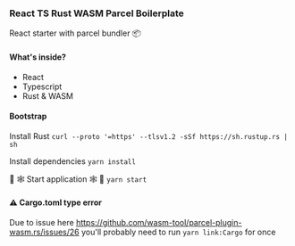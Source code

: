 ### React TS Rust WASM Parcel Boilerplate

React starter with parcel bundler 📦

#### What's inside?

- React
- Typescript
- Rust & WASM

#### Bootstrap

Install Rust
`curl --proto '=https' --tlsv1.2 -sSf https://sh.rustup.rs | sh`

Install dependencies
`yarn install`

🦀 🕸 Start application 🕸 🦀
`yarn start`

#### ⚠️ Cargo.toml type error

Due to issue here https://github.com/wasm-tool/parcel-plugin-wasm.rs/issues/26 you'll probably need to run
`yarn link:Cargo` for once
